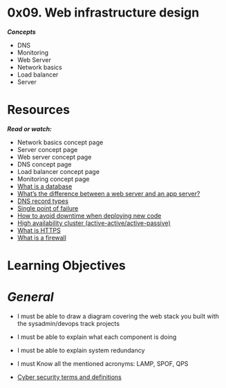 # 0x09. Web infrastructure design

***Concepts***

- DNS
- Monitoring
- Web Server
- Network basics
- Load balancer
- Server

# Resources

***Read or watch:***

- Network basics concept page
- Server concept page
- Web server concept page
- DNS concept page
- Load balancer concept page
- Monitoring concept page
- [What is a database](https://www.oracle.com/ke/database/what-is-database/)
- [What’s the difference between a web server and an app server?](https://www.infoworld.com/article/2077354/app-server-web-server-what-s-the-difference.html)
- [DNS record types](https://www.site24x7.com/learn/dns-record-types.html)
- [Single point of failure](https://avinetworks.com/glossary/single-point-of-failure/)
- [How to avoid downtime when deploying new code](https://softwareengineering.stackexchange.com/questions/35063/how-do-you-update-your-production-codebase-database-schema-without-causing-downt#answers-header)
- [High availability cluster (active-active/active-passive)](https://docs.oracle.com/cd/E17904_01/core.1111/e10106/intro.htm#ASHIA712)
- [What is HTTPS](https://www.instantssl.com/http-vs-https)
- [What is a firewall](https://www.webopedia.com/definitions/firewall/)

# Learning Objectives

# ***General***

- I must be able to draw a diagram covering the web stack you built with the sysadmin/devops track projects
- I must be able to explain what each component is doing
- I must be able to explain system redundancy
- I must Know all the mentioned acronyms: LAMP, SPOF, QPS

- [Cyber security terms and definitions](https://www.f5.com/glossary)